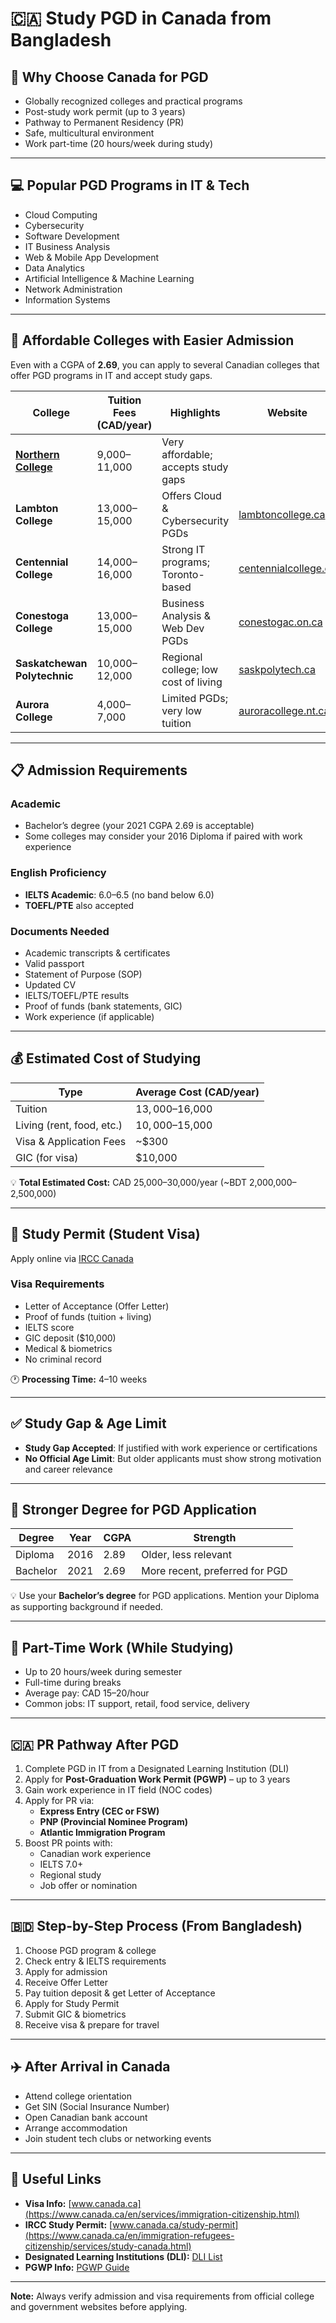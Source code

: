 # 🇨🇦 Study PGD in Canada from Bangladesh

## 🌟 Why Choose Canada for PGD
- Globally recognized colleges and practical programs
- Post-study work permit (up to 3 years)
- Pathway to Permanent Residency (PR)
- Safe, multicultural environment
- Work part-time (20 hours/week during study)

---

## 💻 Popular PGD Programs in IT & Tech
- Cloud Computing
- Cybersecurity
- Software Development
- IT Business Analysis
- Web & Mobile App Development
- Data Analytics
- Artificial Intelligence & Machine Learning
- Network Administration
- Information Systems

---

## 🏫 Affordable Colleges with Easier Admission

Even with a CGPA of **2.69**, you can apply to several Canadian colleges that offer PGD programs in IT and accept study gaps.

| College | Tuition Fees (CAD/year) | Highlights | Website |
|--------|--------------------------|------------|---------|
| [**Northern College**](https://www.northerncollege.ca/program/cybersecurity/) | 9,000–11,000 | Very affordable; accepts study gaps |
| **Lambton College** | 13,000–15,000 | Offers Cloud & Cybersecurity PGDs | [lambtoncollege.ca](https://www.lambtoncollege.ca/) |
| **Centennial College** | 14,000–16,000 | Strong IT programs; Toronto-based | [centennialcollege.ca](https://www.centennialcollege.ca/) |
| **Conestoga College** | 13,000–15,000 | Business Analysis & Web Dev PGDs | [conestogac.on.ca](https://www.conestogac.on.ca/) |
| **Saskatchewan Polytechnic** | 10,000–12,000 | Regional college; low cost of living | [saskpolytech.ca](https://saskpolytech.ca/) |
| **Aurora College** | 4,000–7,000 | Limited PGDs; very low tuition | [auroracollege.nt.ca](https://www.auroracollege.nt.ca/) |

---

## 📋 Admission Requirements

### Academic
- Bachelor’s degree (your 2021 CGPA 2.69 is acceptable)
- Some colleges may consider your 2016 Diploma if paired with work experience

### English Proficiency
- **IELTS Academic**: 6.0–6.5 (no band below 6.0)
- **TOEFL/PTE** also accepted

### Documents Needed
- Academic transcripts & certificates
- Valid passport
- Statement of Purpose (SOP)
- Updated CV
- IELTS/TOEFL/PTE results
- Proof of funds (bank statements, GIC)
- Work experience (if applicable)

---

## 💰 Estimated Cost of Studying

| Type | Average Cost (CAD/year) |
|------|--------------------------|
| Tuition | $13,000–$16,000 |
| Living (rent, food, etc.) | $10,000–$15,000 |
| Visa & Application Fees | ~$300 |
| GIC (for visa) | $10,000 |

💡 **Total Estimated Cost:** CAD 25,000–30,000/year (~BDT 2,000,000–2,500,000)

---

## 🪪 Study Permit (Student Visa)

Apply online via [IRCC Canada](https://www.canada.ca/en/immigration-refugees-citizenship/services/study-canada.html)

### Visa Requirements
- Letter of Acceptance (Offer Letter)
- Proof of funds (tuition + living)
- IELTS score
- GIC deposit ($10,000)
- Medical & biometrics
- No criminal record

🕐 **Processing Time:** 4–10 weeks

---

## ✅ Study Gap & Age Limit

- **Study Gap Accepted**: If justified with work experience or certifications
- **No Official Age Limit**: But older applicants must show strong motivation and career relevance

---

## 🎯 Stronger Degree for PGD Application

| Degree | Year | CGPA | Strength |
|--------|------|------|----------|
| Diploma | 2016 | 2.89 | Older, less relevant |
| Bachelor | 2021 | 2.69 | More recent, preferred for PGD |

💡 Use your **Bachelor’s degree** for PGD applications. Mention your Diploma as supporting background if needed.

---

## 💼 Part-Time Work (While Studying)
- Up to 20 hours/week during semester
- Full-time during breaks
- Average pay: CAD 15–20/hour
- Common jobs: IT support, retail, food service, delivery

---

## 🇨🇦 PR Pathway After PGD

1. Complete PGD in IT from a Designated Learning Institution (DLI)
2. Apply for **Post-Graduation Work Permit (PGWP)** – up to 3 years
3. Gain work experience in IT field (NOC codes)
4. Apply for PR via:
   - **Express Entry (CEC or FSW)**  
   - **PNP (Provincial Nominee Program)**  
   - **Atlantic Immigration Program**  
5. Boost PR points with:
   - Canadian work experience  
   - IELTS 7.0+  
   - Regional study  
   - Job offer or nomination

---

## 🇧🇩 Step-by-Step Process (From Bangladesh)

1. Choose PGD program & college  
2. Check entry & IELTS requirements  
3. Apply for admission  
4. Receive Offer Letter  
5. Pay tuition deposit & get Letter of Acceptance  
6. Apply for Study Permit  
7. Submit GIC & biometrics  
8. Receive visa & prepare for travel  

---

## ✈️ After Arrival in Canada
- Attend college orientation  
- Get SIN (Social Insurance Number)  
- Open Canadian bank account  
- Arrange accommodation  
- Join student tech clubs or networking events  

---

## 🔗 Useful Links
- **Visa Info:** [www.canada.ca](https://www.canada.ca/en/services/immigration-citizenship.html)
- **IRCC Study Permit:** [www.canada.ca/study-permit](https://www.canada.ca/en/immigration-refugees-citizenship/services/study-canada.html)
- **Designated Learning Institutions (DLI):** [DLI List](https://www.canada.ca/en/immigration-refugees-citizenship/services/study-canada/study-permit/prepare/designated-learning-institutions-list.html)
- **PGWP Info:** [PGWP Guide](https://www.canada.ca/en/immigration-refugees-citizenship/services/study-canada/work/after-graduation.html)

---

**Note:** Always verify admission and visa requirements from official college and government websites before applying.
